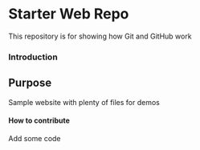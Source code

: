 # Starter Web Repo

This repository is for showing how Git and GitHub work


###  Introduction

## Purpose

Sample website with plenty of files for demos


####  How to contribute
Add some code